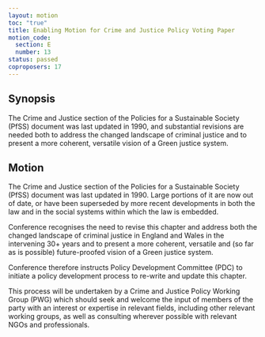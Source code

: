 ```yaml
---
layout: motion
toc: "true"
title: Enabling Motion for Crime and Justice Policy Voting Paper
motion_code:
  section: E
  number: 13
status: passed
coproposers: 17
---
```

## Synopsis

The Crime and Justice section of the Policies for a Sustainable Society (PfSS) document was last updated in 1990, and substantial revisions are needed both to address the changed landscape of criminal justice and to present a more coherent, versatile vision of a Green justice system.

## Motion

The Crime and Justice section of the Policies for a Sustainable Society (PfSS) document was last updated in 1990. Large portions of it are now out of date, or have been superseded by more recent developments in both the law and in the social systems within which the law is embedded.

Conference recognises the need to revise this chapter and address both the changed landscape of criminal justice in England and Wales in the intervening 30+ years and to present a more coherent, versatile and (so far as is possible) future-proofed vision of a Green justice system.

Conference therefore instructs Policy Development Committee (PDC) to initiate a policy development process to re-write and update this chapter.

This process will be undertaken by a Crime and Justice Policy Working Group (PWG) which should seek and welcome the input of members of the party with an interest or expertise in relevant fields, including other relevant working groups, as well as consulting wherever possible with relevant NGOs and professionals.